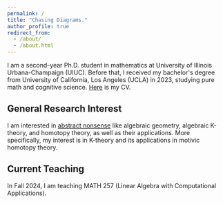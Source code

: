 ```yaml
---
permalink: /
title: "Chasing Diagrams."
author_profile: true
redirect_from: 
  - /about/
  - /about.html
---
```


I am a second-year Ph.D. student in mathematics at University of Illinois Urbana-Champaign (UIUC). Before that, I received my bachelor's degree from University of California, Los Angeles (UCLA) in 2023, studying pure math and cognitive science. [Here](https://jiantongliu.github.io/files/Jiantong_Liu_CV.pdf) is my CV. 

General Research Interest
------
I am interested in [abstract nonsense](https://en.wikipedia.org/wiki/Abstract_nonsense) like algebraic geometry, algebraic K-theory, and homotopy theory, as well as their applications. More specifically, my interest is in K-theory and its applications in motivic  homotopy theory. 

Current Teaching
------
In Fall 2024, I am teaching MATH 257 (Linear Algebra with Computational Applications). 
